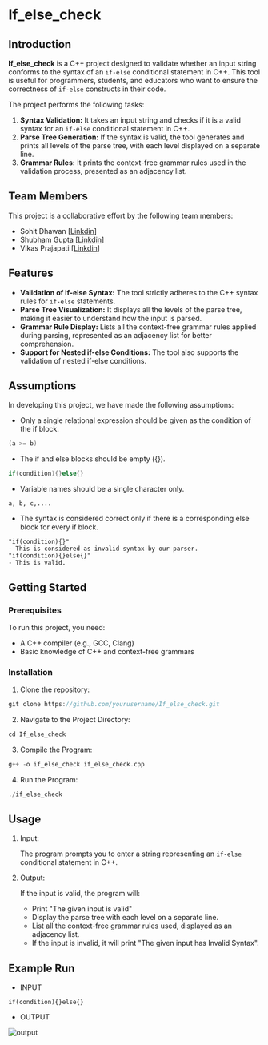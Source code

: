 # If_else_check

## Introduction
**If_else_check** is a C++ project designed to validate whether an input string conforms to the syntax of an `if-else` conditional statement in C++. This tool is useful for programmers, students, and educators who want to ensure the correctness of `if-else` constructs in their code.

The project performs the following tasks:

1. __Syntax Validation:__ It takes an input string and checks if it is a valid syntax for an `if-else` conditional statement in C++.
2. __Parse Tree Generation:__ If the syntax is valid, the tool generates and prints all levels of the parse tree, with each level displayed on a separate line.
3. __Grammar Rules:__ It prints the context-free grammar rules used in the validation process, presented as an adjacency list.
## Team Members
This project is a collaborative effort by the following team members:

* Sohit Dhawan  [[Linkdin](https://www.linkedin.com/in/sohit-dhawan-78676a255/)]
* Shubham Gupta  [[Linkdin](https://www.linkedin.com/in/shubham-gupta-79876a255/)]
* Vikas Prajapati [[Linkdin](https://www.linkedin.com/in/vikas-prajapati-577bab252/)]

## Features
* __Validation of if-else Syntax:__ The tool strictly adheres to the C++ syntax rules for `if-else` statements.
* __Parse Tree Visualization:__ It displays all the levels of the parse tree, making it easier to understand how the input is parsed.
* __Grammar Rule Display:__ Lists all the context-free grammar rules applied during parsing, represented as an adjacency list for better comprehension.
* __Support for Nested if-else Conditions:__ The tool also supports the validation of nested if-else conditions.

## Assumptions

In developing this project, we have made the following assumptions:

* Only a single relational expression should be given as the condition of the if block.
```cpp
(a >= b) 
```
* The if and else blocks should be empty ({}).
```cpp
if(condition){}else{}
```
* Variable names should be a single character only.
```cp
a, b, c,....
```
* The syntax is considered correct only if there is a corresponding else block for every if block.
```cp
"if(condition){}"
- This is considered as invalid syntax by our parser.
"if(condition){}else{}"
- This is valid.
```
## Getting Started

### Prerequisites
To run this project, you need:

* A C++ compiler (e.g., GCC, Clang)
* Basic knowledge of C++ and context-free grammars

### Installation
1. Clone the repository:
```cpp
git clone https://github.com/yourusername/If_else_check.git
```
2. Navigate to the Project Directory:
```cpp
cd If_else_check
```
3. Compile the Program:
```cpp
g++ -o if_else_check if_else_check.cpp
```
4. Run the Program:
```cpp
./if_else_check
```

## Usage
1. Input:

    The program prompts you to enter a string representing an `if-else` conditional statement in C++.

2. Output:

    If the input is valid, the program will:
    * Print "The given input is valid"
    * Display the parse tree with each level on a separate line.
    * List all the context-free grammar rules used, displayed as an adjacency list.
    * If the input is invalid, it will print "The given input has Invalid Syntax".

## Example Run
* INPUT
```cp
if(condition){}else{}
```
* OUTPUT

![output](https://drive.google.com/file/d/1tBuAO4Z3-PxB6MRHOvpi3jy6UBJDe5B9/view?usp=sharing)